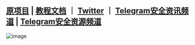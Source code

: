 ## [原项目](https://github.com/mttaggart/OffensiveNotion) | [教程文档](https://github.com/mttaggart/OffensiveNotion/wiki) ｜ [Twitter](https://twitter.com/ExpLang_Cn) ｜ [Telegram安全资讯频道](https://t.me/sec_info) | [Telegram安全资源频道](https://t.me/secyq)


![image](https://user-images.githubusercontent.com/52586866/203691493-316b4475-028a-42a0-99e1-11a4e28b969f.png)
